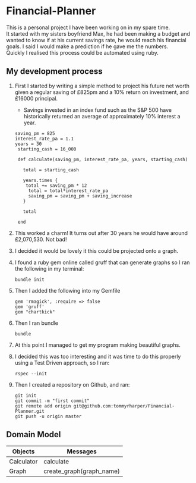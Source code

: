# Financial-Planner

This is a personal project I have been working on in my spare time.<br/>
It started with my sisters boyfriend Max, he had been making a budget and wanted to know if at his current savings rate, he would reach his financial goals.
I said I would make a prediction if he gave me the numbers.<br/>
Quickly I realised this process could be automated using ruby.

## My development process
1. First I started by writing a simple method to project his future net worth given a regular saving of £825pm and a 10% return on investment, and £16000 principal.
   - Savings invested in an index fund such as the S&P 500 have historically returned an average of approximately 10% interest a year.

   ```
   saving_pm = 825
   interest_rate_pa = 1.1
   years = 30
    starting_cash = 16_000

    def calculate(saving_pm, interest_rate_pa, years, starting_cash)

      total = starting_cash

      years.times {
       total += saving_pm * 12
        total = total*interest_rate_pa
        saving_pm = saving_pm + saving_increase
      }

      total

    end
    ```
2. This worked a charm! It turns out after 30 years he would have around £2,070,530. Not bad!
3. I decided it would be lovely it this could be projected onto a graph.
4. I found a ruby gem online called gruff that can generate graphs so I ran the following in my terminal:
   ```
   bundle init
   ```
5. Then I added the following into my Gemfile
    ```
    gem 'rmagick', :require => false
    gem 'gruff'
    gem "chartkick"
    ```
6. Then I ran bundle
    ```
    bundle
    ```
7. At this point I managed to get my program making beautiful graphs.
8. I decided this was too interesting and it was time to do this properly using a Test Driven approach, so I ran:
    ```
    rspec --init
    ``` 
9. Then I created a repository on Github, and ran:
    ```
    git init
    git commit -m "first commit"
    git remote add origin git@github.com:tommyrharper/Financial-Planner.git
    git push -u origin master
    ```

## Domain Model

Objects | Messages
--------|--------
Calculator| calculate
Graph | create_graph(graph_name)
